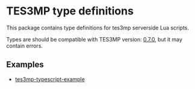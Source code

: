# TES3MP type definitions

This package contains type definitions for tes3mp serverside Lua scripts.

Types are should be compatible with TES3MP version: [0.7.0](https://github.com/TES3MP/CoreScripts/tree/0.7.0), but it may contain errors.

## Examples
* [tes3mp-typescript-example](https://github.com/Sarevalak/tes3mp-typescript-example)
